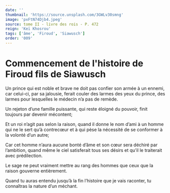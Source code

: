 ```yaml
---
date: ''
thumbnail: 'https://source.unsplash.com/3GWLv30smng'
image: 'pxFtN74Djb4.jpeg'
source: tome II - livre des rois - P. 472
reign: 'Keï Khosrou'
tags: ['âme', 'Firoud', 'Siawusch']
order: '009'
---
```


# Commencement de l'histoire de Firoud fils de Siawusch

Un prince qui est noble et brave ne doit pas confier son armée à un ennemi, car celui-ci, par sa jalousie, ferait couler des larmes des yeux du prince, des larmes pour lesquelles le médecin n’a pas de remède.

Un rejeton d’une famille puissante, qui reste éloigné du pouvoir, finit toujours par devenir mécontent;

Et un roi n’agit pas selon la raison, quand il donne le nom d’ami à un homme qui ne le sert qu’à contrecœur et à qui pèse la nécessité de se conformer à la volonté d’un autre;

Car cet homme n’aura aucune bonté d’âme et son cœur sera déchiré par l’ambition, quand même le ciel satisferait tous ses désirs et qu’il le traiterait avec prédilection.

Le sage ne peut vraiment mettre au rang des hommes que ceux que la raison gouverne entièrement.

Quand tu auras entendu jusqu’à la fin l’histoire que je vais raconter, tu connaîtras la nature d’un méchant.

